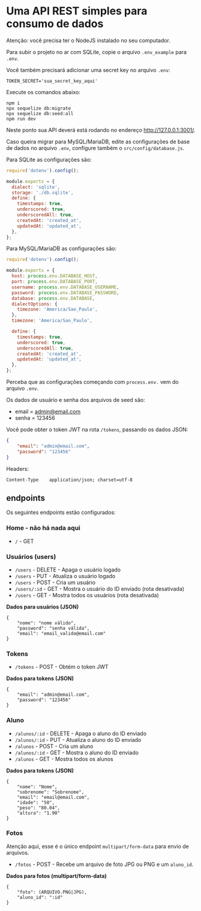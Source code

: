 # Uma API REST simples para consumo de dados

Atenção: você precisa ter o NodeJS instalado no seu computador.  

Para subir o projeto no ar com SQLite, copie o arquivo `.env_example` para `.env`.  

Você também precisará adicionar uma secret key no arquivo `.env`:

```
TOKEN_SECRET='sua_secret_key_aqui'
```

Execute os comandos abaixo:

```
npm i
npx sequelize db:migrate
npx sequelize db:seed:all
npm run dev
```

Neste ponto sua API deverá está rodando no endereço http://127.0.0.1:3001/.

Caso queira migrar para MySQL/MariaDB, edite as configurações de base de dados no arquivo `.env`, configure também o `src/config/database.js`.

Para SQLite as configurações são:

```javascript
require('dotenv').config();

module.exports = {
  dialect: 'sqlite',
  storage: './db.sqlite',
  define: {
    timestamps: true,
    underscored: true,
    underscoredAll: true,
    createdAt: 'created_at',
    updatedAt: 'updated_at',
  },
};
```

Para MySQL/MariaDB as configurações são:

```javascript
require('dotenv').config();

module.exports = {
  host: process.env.DATABASE_HOST,
  port: process.env.DATABASE_PORT,
  username: process.env.DATABASE_USERNAME,
  password: process.env.DATABASE_PASSWORD,
  database: process.env.DATABASE,
  dialectOptions: {
    timezone: 'America/Sao_Paulo',
  },
  timezone: 'America/Sao_Paulo',

  define: {
    timestamps: true,
    underscored: true,
    underscoredAll: true,
    createdAt: 'created_at',
    updatedAt: 'updated_at',
  },
};
```

Perceba que as configurações começando com `process.env.` vem do arquivo `.env`.

Os dados de usuário e senha dos arquivos de seed são:

- email = admin@email.com
- senha = 123456

Você pode obter o token JWT na rota `/tokens`, passando os dados JSON:

```json
{
	"email": "admin@email.com",
	"password": "123456"
}
```

Headers:

```
Content-Type	application/json; charset=utf-8
```
## endpoints

Os seguintes endpoints estão configurados:

### Home - não há nada aqui

- `/` - GET

### Usuários (users)

- `/users` - DELETE - Apaga o usuário logado
- `/users` - PUT - Atualiza o usuário logado
- `/users` - POST - Cria um usuário
- `/users/:id` - GET - Mostra o usuário do ID enviado (rota desativada)
- `/users` - GET - Mostra todos os usuários (rota desativada)

**Dados para usuários (JSON)**

```
{
	"nome": "nome válido",
	"password": "senha válida",
	"email": "email_valido@email.com"
}
```

### Tokens

- `/tokens` - POST - Obtém o token JWT

**Dados para tokens (JSON)**

```
{
	"email": "admin@email.com",
	"password": "123456"
}
```

### Aluno

- `/alunos/:id` - DELETE - Apaga o aluno do ID enviado
- `/alunos/:id` - PUT - Atualiza o aluno do ID enviado
- `/alunos` - POST - Cria um aluno
- `/alunos/:id` - GET - Mostra o aluno do ID enviado
- `/alunos` - GET - Mostra todos os alunos


**Dados para tokens (JSON)**

```
{
	"nome": "Nome",
	"sobrenome": "Sobrenome",
	"email": "email@email.com",
	"idade": "50",
	"peso": "80.04",
	"altura": "1.90"
}
```

### Fotos

Atenção aqui, esse é o único endpoint `multipart/form-data` para envio de arquivos.

- `/fotos` - POST - Recebe um arquivo de foto JPG ou PNG e um `aluno_id`.

**Dados para fotos (multipart/form-data)**

```
{
	"foto": (ARQUIVO.PNG|JPG),
	"aluno_id": ":id"
}
```